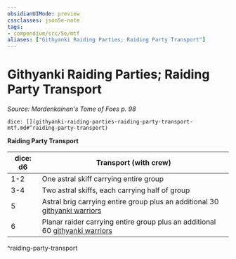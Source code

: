 ```yaml
---
obsidianUIMode: preview
cssclasses: json5e-note
tags:
- compendium/src/5e/mtf
aliases: ["Githyanki Raiding Parties; Raiding Party Transport"]
---
```

# Githyanki Raiding Parties; Raiding Party Transport
*Source: Mordenkainen's Tome of Foes p. 98* 

`dice: [](githyanki-raiding-parties-raiding-party-transport-mtf.md#^raiding-party-transport)`

**Raiding Party Transport**

| dice: d6 | Transport (with crew) |
|----------|-----------------------|
| 1-2 | One astral skiff carrying entire group |
| 3-4 | Two astral skiffs, each carrying half of group |
| 5 | Astral brig carrying entire group plus an additional 30 [githyanki warriors](/3-Mechanics/CLI/bestiary/humanoid/githyanki-warrior.md) |
| 6 | Planar raider carrying entire group plus an additional 60 [githyanki warriors](/3-Mechanics/CLI/bestiary/humanoid/githyanki-warrior.md) |
^raiding-party-transport
